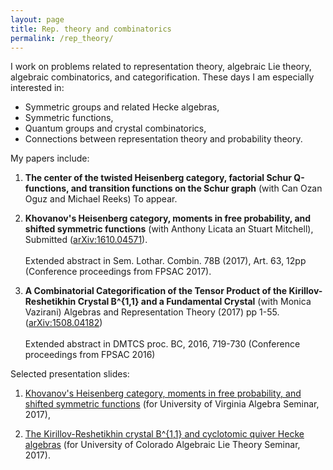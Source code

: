 ```yaml
---
layout: page
title: Rep. theory and combinatorics
permalink: /rep_theory/
---
```


I work on problems related to representation theory, algebraic Lie theory, algebraic combinatorics, and categorification. These days I am especially interested in:

* Symmetric groups and related Hecke algebras,
* Symmetric functions,
* Quantum groups and crystal combinatorics,
* Connections between representation theory and probability theory.
 
My papers include:

1. **The center of the twisted Heisenberg category, factorial Schur Q-functions, and transition functions on the Schur graph** (with Can Ozan Oguz and Michael Reeks) To appear.

2. **Khovanov's Heisenberg category, moments in free probability, and shifted symmetric functions** (with Anthony Licata an Stuart Mitchell), Submitted ([arXiv:1610.04571](https://arxiv.org/abs/1610.04571)).<br/><br/>Extended abstract in Sem. Lothar. Combin. 78B (2017), Art. 63, 12pp (Conference proceedings from FPSAC 2017).

3. **A Combinatorial Categorification of the Tensor Product of the Kirillov-Reshetikhin Crystal B^{1,1} and a Fundamental Crystal** (with Monica Vazirani) Algebras and Representation Theory (2017) pp 1-55. ([arXiv:1508.04182](https://arxiv.org/abs/1508.04182))<br/><br/>Extended abstract in DMTCS proc. BC, 2016, 719-730 (Conference proceedings from FPSAC 2016)

Selected presentation slides:

1. [Khovanov's Heisenberg category, moments in free probability, and shifted symmetric functions](UVApresentation2017.pdf) (for University of Virginia Algebra Seminar, 2017),

2. [The Kirillov-Reshetikhin crystal B^{1,1} and cyclotomic quiver Hecke algebras](CUBoulder2017.pdf) (for University of Colorado Algebraic Lie Theory Seminar, 2017).
